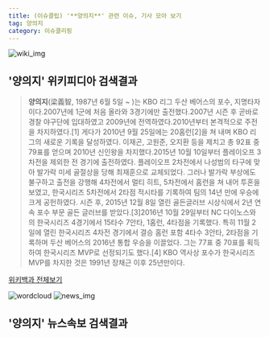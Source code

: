 ```yaml
---
title: (이슈클립) '**양의지**' 관련 이슈, 기사 모아 보기
tag: 양의지
category: 이슈클리핑
---
```

![wiki_img](https://user-images.githubusercontent.com/42597476/44503234-41136a80-a6d0-11e8-9071-6fc6418eafe4.png)
## **'**양의지**'** 위키피디아 검색결과
>**양의지**(梁義智, 1987년 6월 5일 ~ )는 KBO 리그 두산 베어스의 포수, 지명타자이다.2007년에 1군에 처음 올라와 3경기에만 출전했다.2007년 시즌 후 곧바로 경찰 야구단에 입대하였고 2009년에 전역하였다.2010년부터 본격적으로 주전을 차지하였다.[1] 게다가 2010년 9월 25일에는 20홈런[2]을 쳐 내며 KBO 리그의 새로운 기록을 달성하였다. 이재곤, 고원준, 오지환 등을 제치고 총 92표 중 79표를 얻으며 2010년 신인왕을 차지했다.2015년 10월 10일부터 플레이오프 3차전을 제외한 전 경기에 출전하였다. 플레이오프 2차전에서 나성범의 타구에 맞아 발가락 미세 골절상을 당해 최재훈으로 교체되었다. 그러나 발가락 부상에도 불구하고 출전을 강행해 4차전에서 멀티 히트, 5차전에서 홈런을 쳐 내어 투혼을 보였고, 한국시리즈 5차전에서 2타점 적시타를 기록하여 팀의 14년 만에 우승에 크게 공헌하였다. 시즌 후, 2015년 12월 8일 열린 골든글러브 시상식에서 2년 연속 포수 부문 골든 글러브를 받았다.[3]2016년 10월 29일부터 NC 다이노스와의 한국시리즈 4경기에서 15타수 7안타, 1홈런, 4타점을 기록했다. 특히 11월 2일에 열린 한국시리즈 4차전 경기에서 결승 홈런 포함 4타수 3안타, 2타점을 기록하며 두산 베어스의 2016년 통합 우승을 이끌었다. 그는 77표 중 70표를 획득하여 한국시리즈 MVP로 선정되기도 했다.[4] KBO 역사상 포수가 한국시리즈 MVP를 차지한 것은 1991년 장채근 이후 25년만이다.

<a href="https://ko.wikipedia.org/wiki/양의지" target="_blank">위키백과 전체보기</a>

![wordcloud](https://s3.ap-northeast-2.amazonaws.com/lyrics101-wordcloud/2018-09-29-1538225253.png)
![news_img](https://user-images.githubusercontent.com/42597476/44507050-1206f400-a6e4-11e8-8d98-7ffbfebb353f.png)
## **'**양의지**'** 뉴스속보 검색결과

